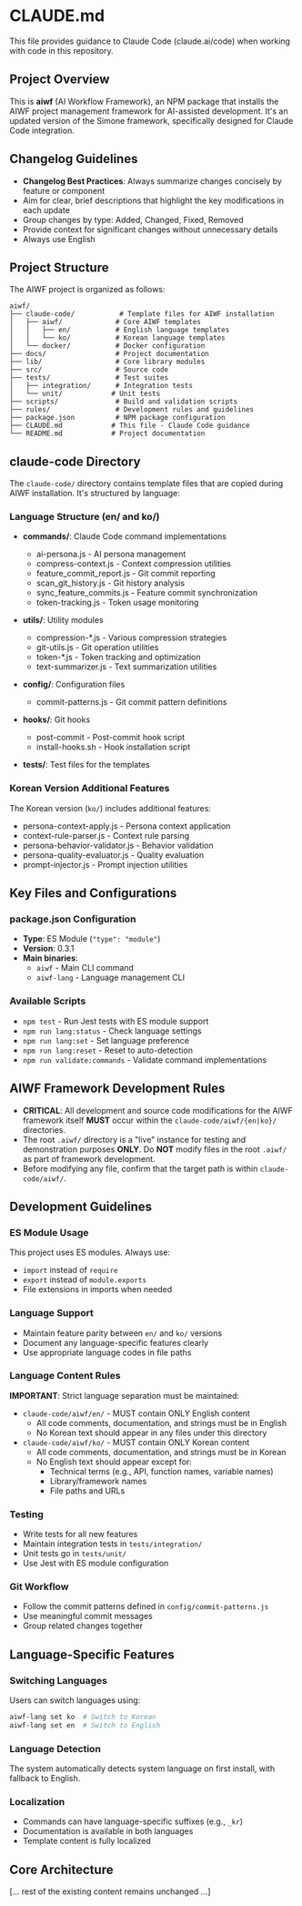 # CLAUDE.md

This file provides guidance to Claude Code (claude.ai/code) when working with code in this repository.

## Project Overview

This is **aiwf** (AI Workflow Framework), an NPM package that installs the AIWF project management framework for AI-assisted development. It's an updated version of the Simone framework, specifically designed for Claude Code integration.

## Changelog Guidelines

- **Changelog Best Practices**: Always summarize changes concisely by feature or component
- Aim for clear, brief descriptions that highlight the key modifications in each update
- Group changes by type: Added, Changed, Fixed, Removed
- Provide context for significant changes without unnecessary details
- Always use English

## Project Structure

The AIWF project is organized as follows:

```
aiwf/
├── claude-code/           # Template files for AIWF installation
│   ├── aiwf/             # Core AIWF templates
│   │   ├── en/           # English language templates
│   │   └── ko/           # Korean language templates
│   └── docker/           # Docker configuration
├── docs/                 # Project documentation
├── lib/                  # Core library modules
├── src/                  # Source code
├── tests/                # Test suites
│   ├── integration/      # Integration tests
│   └── unit/            # Unit tests
├── scripts/              # Build and validation scripts
├── rules/                # Development rules and guidelines
├── package.json          # NPM package configuration
├── CLAUDE.md            # This file - Claude Code guidance
└── README.md            # Project documentation
```

## claude-code Directory

The `claude-code/` directory contains template files that are copied during AIWF installation. It's structured by language:

### Language Structure (en/ and ko/)
- **commands/**: Claude Code command implementations
  - ai-persona.js - AI persona management
  - compress-context.js - Context compression utilities
  - feature_commit_report.js - Git commit reporting
  - scan_git_history.js - Git history analysis
  - sync_feature_commits.js - Feature commit synchronization
  - token-tracking.js - Token usage monitoring

- **utils/**: Utility modules
  - compression-*.js - Various compression strategies
  - git-utils.js - Git operation utilities
  - token-*.js - Token tracking and optimization
  - text-summarizer.js - Text summarization utilities

- **config/**: Configuration files
  - commit-patterns.js - Git commit pattern definitions

- **hooks/**: Git hooks
  - post-commit - Post-commit hook script
  - install-hooks.sh - Hook installation script

- **tests/**: Test files for the templates

### Korean Version Additional Features
The Korean version (`ko/`) includes additional features:
- persona-context-apply.js - Persona context application
- context-rule-parser.js - Context rule parsing
- persona-behavior-validator.js - Behavior validation
- persona-quality-evaluator.js - Quality evaluation
- prompt-injector.js - Prompt injection utilities

## Key Files and Configurations

### package.json Configuration
- **Type**: ES Module (`"type": "module"`)
- **Version**: 0.3.1
- **Main binaries**:
  - `aiwf` - Main CLI command
  - `aiwf-lang` - Language management CLI

### Available Scripts
- `npm test` - Run Jest tests with ES module support
- `npm run lang:status` - Check language settings
- `npm run lang:set` - Set language preference
- `npm run lang:reset` - Reset to auto-detection
- `npm run validate:commands` - Validate command implementations

## AIWF Framework Development Rules

- **CRITICAL**: All development and source code modifications for the AIWF framework itself **MUST** occur within the `claude-code/aiwf/{en|ko}/` directories.
- The root `.aiwf/` directory is a "live" instance for testing and demonstration purposes **ONLY**. Do **NOT** modify files in the root `.aiwf/` as part of framework development.
- Before modifying any file, confirm that the target path is within `claude-code/aiwf/`.

## Development Guidelines

### ES Module Usage
This project uses ES modules. Always use:
- `import` instead of `require`
- `export` instead of `module.exports`
- File extensions in imports when needed

### Language Support
- Maintain feature parity between `en/` and `ko/` versions
- Document any language-specific features clearly
- Use appropriate language codes in file paths

### Language Content Rules
**IMPORTANT**: Strict language separation must be maintained:
- `claude-code/aiwf/en/` - MUST contain ONLY English content
  - All code comments, documentation, and strings must be in English
  - No Korean text should appear in any files under this directory
- `claude-code/aiwf/ko/` - MUST contain ONLY Korean content
  - All code comments, documentation, and strings must be in Korean
  - No English text should appear except for:
    - Technical terms (e.g., API, function names, variable names)
    - Library/framework names
    - File paths and URLs

### Testing
- Write tests for all new features
- Maintain integration tests in `tests/integration/`
- Unit tests go in `tests/unit/`
- Use Jest with ES module configuration

### Git Workflow
- Follow the commit patterns defined in `config/commit-patterns.js`
- Use meaningful commit messages
- Group related changes together

## Language-Specific Features

### Switching Languages
Users can switch languages using:
```bash
aiwf-lang set ko  # Switch to Korean
aiwf-lang set en  # Switch to English
```

### Language Detection
The system automatically detects system language on first install, with fallback to English.

### Localization
- Commands can have language-specific suffixes (e.g., `_kr`)
- Documentation is available in both languages
- Template content is fully localized

## Core Architecture

[... rest of the existing content remains unchanged ...]
